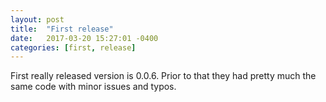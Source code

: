 ```yaml
---
layout: post
title:  "First release"
date:   2017-03-20 15:27:01 -0400
categories: [first, release]
---
```


First really released version is 0.0.6. Prior to that they had pretty much the same code with minor issues and typos.
